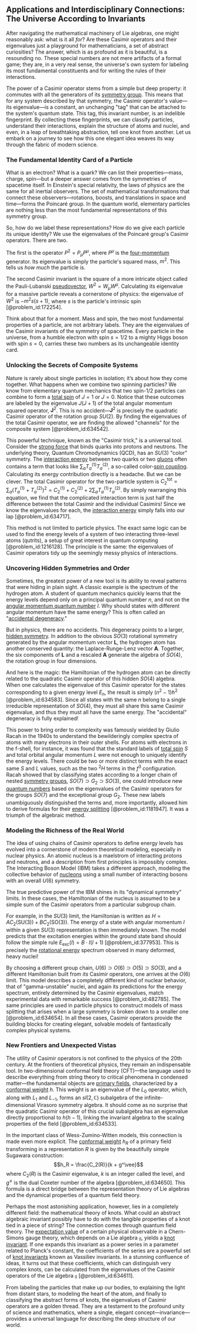 ## Applications and Interdisciplinary Connections: The Universe According to Invariants

After navigating the mathematical machinery of Lie algebras, one might reasonably ask: what is it all *for*? Are these Casimir operators and their eigenvalues just a playground for mathematicians, a set of abstract curiosities? The answer, which is as profound as it is beautiful, is a resounding no. These special numbers are not mere artifacts of a formal game; they are, in a very real sense, the universe's own system for labeling its most fundamental constituents and for writing the rules of their interactions.

The power of a Casimir operator stems from a simple but deep property: it commutes with all the generators of its [symmetry group](@article_id:138068). This means that for any system described by that symmetry, the Casimir operator's value—its eigenvalue—is a constant, an unchanging "tag" that can be attached to the system's quantum state. This tag, this invariant number, is an indelible fingerprint. By collecting these fingerprints, we can classify particles, understand their interactions, explain the structure of atoms and nuclei, and even, in a leap of breathtaking abstraction, tell one knot from another. Let us embark on a journey to see how this one elegant idea weaves its way through the fabric of modern science.

### The Fundamental Identity Card of a Particle

What is an electron? What is a quark? We can list their properties—mass, charge, spin—but a deeper answer comes from the symmetries of spacetime itself. In Einstein's special relativity, the laws of physics are the same for all inertial observers. The set of mathematical transformations that connect these observers—rotations, boosts, and translations in space and time—forms the Poincaré group. In the quantum world, elementary particles are nothing less than the most fundamental representations of this symmetry group.

So, how do we label these representations? How do we give each particle its unique identity? We use the eigenvalues of the Poincaré group's Casimir operators. There are two.

The first is the operator $P^2 = P_\mu P^\mu$, where $P^\mu$ is the [four-momentum](@article_id:161394) generator. Its eigenvalue is simply the particle's squared mass, $m^2$. This tells us *how much* the particle is.

The second Casimir invariant is the square of a more intricate object called the Pauli-Lubanski [pseudovector](@article_id:195802), $W^2 = W_\mu W^\mu$. Calculating its eigenvalue for a massive particle reveals a cornerstone of physics: the eigenvalue of $W^2$ is $-m^2 s(s+1)$, where $s$ is the particle's intrinsic spin [@problem_id:172254].

Think about that for a moment. Mass and spin, the two most fundamental properties of a particle, are not arbitrary labels. They are the eigenvalues of the Casimir invariants of the symmetry of spacetime. Every particle in the universe, from a humble electron with spin $s=1/2$ to a mighty Higgs boson with spin $s=0$, carries these two numbers as its unchangeable identity card.

### Unlocking the Secrets of Composite Systems

Nature is rarely about single particles in isolation; it’s about how they come together. What happens when we combine two spinning particles? We know from elementary quantum mechanics that two spin-1/2 particles can combine to form a [total spin](@article_id:152841) of $J=1$ or $J=0$. Notice that these outcomes are labeled by the eigenvalue $J(J+1)$ of the total angular momentum squared operator, $\mathbf{J}^2$. This is no accident—$\mathbf{J}^2$ is precisely the quadratic Casimir operator of the rotation group $SU(2)$. By finding the eigenvalues of the total Casimir operator, we are finding the allowed "channels" for the composite system [@problem_id:634542].

This powerful technique, known as the "Casimir trick," is a universal tool. Consider the [strong force](@article_id:154316) that binds quarks into protons and neutrons. The underlying theory, Quantum Chromodynamics (QCD), has an $SU(3)$ "color" symmetry. The [interaction energy](@article_id:263839) between two quarks or two [gluons](@article_id:151233) often contains a term that looks like $\sum_a T_a^{(1)} T_a^{(2)}$, a so-called color-[spin coupling](@article_id:180006). Calculating its energy contribution directly is a headache. But we can be clever. The total Casimir operator for the two-particle system is $C_2^{\text{tot}} = \sum_a (T_a^{(1)} + T_a^{(2)})^2 = C_2^{(1)} + C_2^{(2)} + 2 \sum_a T_a^{(1)} T_a^{(2)}$. By simply rearranging this equation, we find that the complicated interaction term is just half the difference between the total Casimir and the individual Casimirs! Since we know the eigenvalues for each, the [interaction energy](@article_id:263839) simply falls into our lap [@problem_id:634717].

This method is not limited to particle physics. The exact same logic can be used to find the energy levels of a system of two interacting three-level atoms (qutrits), a setup of great interest in quantum computing [@problem_id:1216128]. The principle is the same: the eigenvalues of Casimir operators tidy up the seemingly messy physics of interactions.

### Uncovering Hidden Symmetries and Order

Sometimes, the greatest power of a new tool is its ability to reveal patterns that were hiding in plain sight. A classic example is the spectrum of the hydrogen atom. A student of quantum mechanics quickly learns that the energy levels depend only on a principal quantum number $n$, and not on the [angular momentum quantum number](@article_id:171575) $l$. Why should states with different angular momentum have the same energy? This is often called an "[accidental degeneracy](@article_id:141195)."

But in physics, there are no accidents. This degeneracy points to a larger, [hidden symmetry](@article_id:168787). In addition to the obvious $SO(3)$ rotational symmetry generated by the angular momentum vector $\mathbf{L}$, the hydrogen atom has another conserved quantity: the Laplace-Runge-Lenz vector $\mathbf{A}$. Together, the six components of $\mathbf{L}$ and a rescaled $\mathbf{A}$ generate the algebra of $SO(4)$, the rotation group in four dimensions.

And here is the magic: the Hamiltonian of the hydrogen atom can be directly related to the quadratic Casimir operator of this hidden $SO(4)$ algebra. When one calculates the eigenvalue of this Casimir operator for the states corresponding to a given energy level $E_n$, the result is simply $(n^2 - 1)\hbar^2$ [@problem_id:634583]. Since all states with the same $n$ belong to a single irreducible representation of $SO(4)$, they must all share this same Casimir eigenvalue, and thus they must all have the same energy. The "accidental" degeneracy is fully explained!

This power to bring order to complexity was famously wielded by Giulio Racah in the 1940s to understand the bewilderingly complex spectra of atoms with many electrons in their outer shells. For atoms with electrons in the f-shell, for instance, it was found that the standard labels of [total spin](@article_id:152841) $S$ and total orbital angular momentum $L$ were not enough to uniquely identify the energy levels. There could be two or more distinct terms with the exact same $S$ and $L$ values, such as the two $^2H$ terms in the $f^3$ configuration. Racah showed that by classifying states according to a longer chain of nested [symmetry groups](@article_id:145589), $SO(7) \supset G_2 \supset SO(3)$, one could introduce new [quantum numbers](@article_id:145064) based on the eigenvalues of the Casimir operators for the groups $SO(7)$ and the exceptional group $G_2$. These new labels unambiguously distinguished the terms and, more importantly, allowed him to derive formulas for their [energy splitting](@article_id:192684) [@problem_id:1181947]. It was a triumph of the algebraic method.

### Modeling the Richness of the Real World

The idea of using chains of Casimir operators to define energy levels has evolved into a cornerstone of modern theoretical modeling, especially in nuclear physics. An atomic nucleus is a maelstrom of interacting protons and neutrons, and a description from first principles is impossibly complex. The Interacting Boson Model (IBM) takes a different approach, modeling the collective behavior of [nucleons](@article_id:180374) using a small number of interacting bosons with an overall $U(6)$ symmetry.

The true predictive power of the IBM shines in its "dynamical symmetry" limits. In these cases, the Hamiltonian of the nucleus is assumed to be a simple sum of the Casimir operators from a particular subgroup chain.

For example, in the $SU(3)$ limit, the Hamiltonian is written as $H = A C_2(\text{SU(3)}) + B C_2(\text{SO(3)})$. The energy of a state with angular momentum $I$ within a given $SU(3)$ representation is then immediately known. The model predicts that the excitation energies within the ground state band should follow the simple rule $E_{\text{exc}}(I) = B \cdot I(I+1)$ [@problem_id:377953]. This is precisely the [rotational energy](@article_id:160168) spectrum observed in many deformed, heavy nuclei!

By choosing a different group chain, $U(6) \supset O(6) \supset O(5) \supset SO(3)$, and a different Hamiltonian built from *its* Casimir operators, one arrives at the $O(6)$ limit. This model describes a completely different kind of nuclear behavior, that of "gamma-unstable" nuclei, and again its predictions for the energy spectrum, entirely determined by the Casimir eigenvalues, match experimental data with remarkable success [@problem_id:482785]. The same principles are used in particle physics to construct models of mass splitting that arises when a large symmetry is broken down to a smaller one [@problem_id:634654]. In all these cases, Casimir operators provide the building blocks for creating elegant, solvable models of fantastically complex physical systems.

### New Frontiers and Unexpected Vistas

The utility of Casimir operators is not confined to the physics of the 20th century. At the frontiers of theoretical physics, they remain an indispensable tool. In two-dimensional conformal field theory (CFT)—the language used to describe everything from string theory to critical phenomena in condensed matter—the fundamental objects are [primary fields](@article_id:153139), characterized by a [conformal weight](@article_id:182019) $h$. This weight is an eigenvalue of the $L_0$ operator, which, along with $L_1$ and $L_{-1}$, forms an $sl(2, \mathbb{C})$ subalgebra of the infinite-dimensional Virasoro symmetry algebra. It should come as no surprise that the quadratic Casimir operator of this crucial subalgebra has an eigenvalue directly proportional to $h(h-1)$, linking the invariant algebra to the scaling properties of the field [@problem_id:634533].

In the important class of Wess-Zumino-Witten models, this connection is made even more explicit. The [conformal weight](@article_id:182019) $h_R$ of a primary field transforming in a representation $R$ is given by the beautifully simple Sugawara construction:
$$h_R = \frac{C_2(R)}{k + g^\vee}$$
where $C_2(R)$ is the Casimir eigenvalue, $k$ is an integer called the level, and $g^\vee$ is the dual Coxeter number of the algebra [@problem_id:634650]. This formula is a direct bridge between the representation theory of Lie algebras and the dynamical properties of a quantum field theory.

Perhaps the most astonishing application, however, lies in a completely different field: the mathematical theory of knots. What could an abstract algebraic invariant possibly have to do with the tangible properties of a knot tied in a piece of string? The connection comes through quantum field theory. The [expectation value](@article_id:150467) of a certain physical observable in a Chern-Simons gauge theory, which depends on a Lie algebra $\mathfrak{g}$, yields a [knot invariant](@article_id:136985). If one expands this invariant as a power series in a parameter related to Planck's constant, the coefficients of the series are a powerful set of [knot invariants](@article_id:157221) known as Vassiliev invariants. In a stunning confluence of ideas, it turns out that these coefficients, which can distinguish very complex knots, can be calculated from the eigenvalues of the Casimir operators of the Lie algebra $\mathfrak{g}$ [@problem_id:634611].

From labeling the particles that make up our bodies, to explaining the light from distant stars, to modeling the heart of the atom, and finally to classifying the abstract forms of knots, the eigenvalues of Casimir operators are a golden thread. They are a testament to the profound unity of science and mathematics, where a single, elegant concept—invariance—provides a universal language for describing the deep structure of our world.